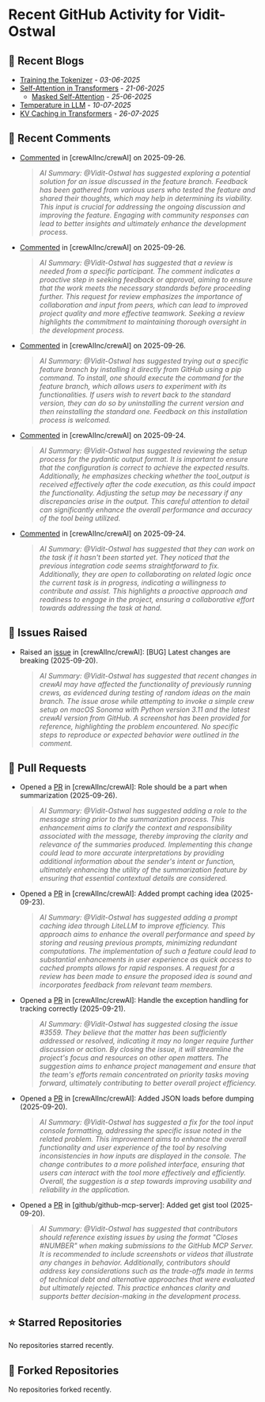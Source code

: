 # Recent GitHub Activity for Vidit-Ostwal

## 📝 Recent Blogs
- [Training the Tokenizer](https://www.notion.so/207e478805d48090b34fcc5c8e8c3c01?v=207e478805d480cfac6c000ca3c80482) - *03-06-2025*
- [Self-Attention in Transformers](https://www.notion.so/viditostwal/Self-Attention-in-Transformers-216e478805d48005b515fac90e1d76e0) - *21-06-2025*
  - [Masked Self-Attention](https://www.notion.so/viditostwal/Self-Attention-in-Transformers-216e478805d48005b515fac90e1d76e0) - *25-06-2025*
- [Temperature in LLM](https://open.substack.com/pub/viditostwal/p/how-does-temperature-changes-the?r=m52qu&utm_campaign=post&utm_medium=web&showWelcomeOnShare=false) - *10-07-2025*
- [KV Caching in Transformers](https://open.substack.com/pub/viditostwal/p/kv-key-value-cache-in-transformers?r=m52qu&utm_campaign=post&utm_medium=web&showWelcomeOnShare=false) - *26-07-2025*
## 💬 Recent Comments
- [Commented](https://github.com/crewAIInc/crewAI/pull/3591#issuecomment-3339914567) in [crewAIInc/crewAI] on 2025-09-26.
  > *AI Summary: @Vidit-Ostwal has suggested exploring a potential solution for an issue discussed in the feature branch. Feedback has been gathered from various users who tested the feature and shared their thoughts, which may help in determining its viability. This input is crucial for addressing the ongoing discussion and improving the feature. Engaging with community responses can lead to better insights and ultimately enhance the development process.*
- [Commented](https://github.com/crewAIInc/crewAI/pull/3601#issuecomment-3339015287) in [crewAIInc/crewAI] on 2025-09-26.
  > *AI Summary: @Vidit-Ostwal has suggested that a review is needed from a specific participant. The comment indicates a proactive step in seeking feedback or approval, aiming to ensure that the work meets the necessary standards before proceeding further. This request for review emphasizes the importance of collaboration and input from peers, which can lead to improved project quality and more effective teamwork. Seeking a review highlights the commitment to maintaining thorough oversight in the development process.*
- [Commented](https://github.com/crewAIInc/crewAI/issues/2885#issuecomment-3338740438) in [crewAIInc/crewAI] on 2025-09-26.
  > *AI Summary: @Vidit-Ostwal has suggested trying out a specific feature branch by installing it directly from GitHub using a pip command. To install, one should execute the command for the feature branch, which allows users to experiment with its functionalities. If users wish to revert back to the standard version, they can do so by uninstalling the current version and then reinstalling the standard one. Feedback on this installation process is welcomed.*
- [Commented](https://github.com/crewAIInc/crewAI/issues/3335#issuecomment-3328808921) in [crewAIInc/crewAI] on 2025-09-24.
  > *AI Summary: @Vidit-Ostwal has suggested reviewing the setup process for the pydantic output format. It is important to ensure that the configuration is correct to achieve the expected results. Additionally, he emphasizes checking whether the tool_output is received effectively after the code execution, as this could impact the functionality. Adjusting the setup may be necessary if any discrepancies arise in the output. This careful attention to detail can significantly enhance the overall performance and accuracy of the tool being utilized.*
- [Commented](https://github.com/crewAIInc/crewAI/issues/3582#issuecomment-3328798589) in [crewAIInc/crewAI] on 2025-09-24.
  > *AI Summary: @Vidit-Ostwal has suggested that they can work on the task if it hasn't been started yet. They noticed that the previous integration code seems straightforward to fix. Additionally, they are open to collaborating on related logic once the current task is in progress, indicating a willingness to contribute and assist. This highlights a proactive approach and readiness to engage in the project, ensuring a collaborative effort towards addressing the task at hand.*

## 🐛 Issues Raised
- Raised an [issue](https://github.com/crewAIInc/crewAI/issues/3559) in [crewAIInc/crewAI]: [BUG] Latest changes are breaking (2025-09-20).
  > *AI Summary: @Vidit-Ostwal has suggested that recent changes in crewAI may have affected the functionality of previously running crews, as evidenced during testing of random ideas on the main branch. The issue arose while attempting to invoke a simple crew setup on macOS Sonoma with Python version 3.11 and the latest crewAI version from GitHub. A screenshot has been provided for reference, highlighting the problem encountered. No specific steps to reproduce or expected behavior were outlined in the comment.*

## 🚀 Pull Requests
- Opened a [PR](https://github.com/crewAIInc/crewAI/pull/3601) in [crewAIInc/crewAI]: Role should be a part when summarization (2025-09-26).
  > *AI Summary: @Vidit-Ostwal has suggested adding a role to the message string prior to the summarization process. This enhancement aims to clarify the context and responsibility associated with the message, thereby improving the clarity and relevance of the summaries produced. Implementing this change could lead to more accurate interpretations by providing additional information about the sender's intent or function, ultimately enhancing the utility of the summarization feature by ensuring that essential contextual details are considered.*
- Opened a [PR](https://github.com/crewAIInc/crewAI/pull/3584) in [crewAIInc/crewAI]: Added prompt caching idea (2025-09-23).
  > *AI Summary: @Vidit-Ostwal has suggested adding a prompt caching idea through LiteLLM to improve efficiency. This approach aims to enhance the overall performance and speed by storing and reusing previous prompts, minimizing redundant computations. The implementation of such a feature could lead to substantial enhancements in user experience as quick access to cached prompts allows for rapid responses. A request for a review has been made to ensure the proposed idea is sound and incorporates feedback from relevant team members.*
- Opened a [PR](https://github.com/crewAIInc/crewAI/pull/3563) in [crewAIInc/crewAI]: Handle the exception handling for tracking correctly (2025-09-21).
  > *AI Summary: @Vidit-Ostwal has suggested closing the issue #3559. They believe that the matter has been sufficiently addressed or resolved, indicating it may no longer require further discussion or action. By closing the issue, it will streamline the project's focus and resources on other open matters. The suggestion aims to enhance project management and ensure that the team's efforts remain concentrated on priority tasks moving forward, ultimately contributing to better overall project efficiency.*
- Opened a [PR](https://github.com/crewAIInc/crewAI/pull/3558) in [crewAIInc/crewAI]: Added JSON loads before dumping (2025-09-20).
  > *AI Summary: @Vidit-Ostwal has suggested a fix for the tool input console formatting, addressing the specific issue noted in the related problem. This improvement aims to enhance the overall functionality and user experience of the tool by resolving inconsistencies in how inputs are displayed in the console. The change contributes to a more polished interface, ensuring that users can interact with the tool more effectively and efficiently. Overall, the suggestion is a step towards improving usability and reliability in the application.*
- Opened a [PR](https://github.com/github/github-mcp-server/pull/1105) in [github/github-mcp-server]: Added get gist tool (2025-09-20).
  > *AI Summary: @Vidit-Ostwal has suggested that contributors should reference existing issues by using the format "Closes #NUMBER" when making submissions to the GitHub MCP Server. It is recommended to include screenshots or videos that illustrate any changes in behavior. Additionally, contributors should address key considerations such as the trade-offs made in terms of technical debt and alternative approaches that were evaluated but ultimately rejected. This practice enhances clarity and supports better decision-making in the development process.*

## ⭐ Starred Repositories
No repositories starred recently.

## 🍴 Forked Repositories
No repositories forked recently.
